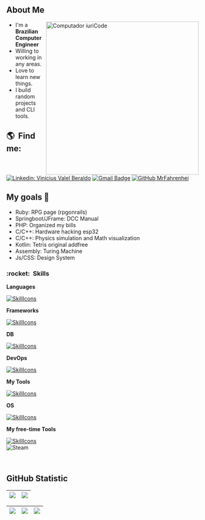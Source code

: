 ## About Me ##

<img src="https://raw.githubusercontent.com/MicaelliMedeiros/micaellimedeiros/master/image/computer-illustration.png" min-width="400px" max-width="400px" width="400px" align="right" alt="Computador iuriCode">

-  I'm a <strong>Brazilian Computer Engineer</strong><br>
-  Willing to working in any areas.
-  Love to learn new things.
-  I build random projects and CLI tools.

## :earth_americas: &nbsp;Find me: ##

[![Linkedin: Vinícius Valel Beraldo](https://img.shields.io/badge/-Vinicius%20Valle%20Beraldo-blue?style=flat-square&logo=Linkedin&logoColor=white&link=)](https://www.linkedin.com/in/vin%C3%ADcius-valle-beraldo-9b85a2208/)
[![Gmail Badge](https://img.shields.io/badge/-vvberaldo@proton.me-006bed?style=flat-square&logo=Gmail&logoColor=white&link=mailto:SEU-EMAIL)](mailto:vvberaldo@proton.me)
[![GitHub MrFahrenhei]( https://img.shields.io/github/followers/MrFahrenhei?label=follow&style=social)](https://github.com/MrFahrenhei)

## My goals 🎯

-  Ruby: RPG page (rpgonrails)
-  Springboot/JFrame: DCC Manual
-  PHP: Organized my bills
-  C/C++: Hardware hacking esp32
-  C/C++: Physics simulation and Math visualization
-  Kotlin: Tetris original addfree
-  Assembly: Turing Machine
-  Js/CSS: Design System

<h3> :rocket: &nbsp;Skills </h3>

**Languages**

[![SkillIcons](https://skillicons.dev/icons?i=php,perl,rust,html,css,js,ts,lua,wasm,c,cpp,py,dart,java,kotlin,ruby&theme=light)](https://skillicons.dev)<br/>
  
**Frameworks**

[![SkillIcons](https://skillicons.dev/icons?i=flutter,react,jquery,symfony,bootstrap,wordpress,spring,rails&theme=light)](https://skillicons.dev)<br/>

**DB**

[![SkillIcons](https://skillicons.dev/icons?i=mysql,sqlite,mongodb,postgresql&theme=light)](https://skillicons.dev)<br/>

**DevOps**

[![SkillIcons](https://skillicons.dev/icons?i=git,github,bitbucket,docker,nginx,postman,nodejs,cmake,opencv,&theme=light)](https://skillicons.dev)<br/>
  
**My Tools**

[![SkillIcons](https://skillicons.dev/icons?i=vscode,vscodium,eclipse,emacs,linux,vim,neovim,androidstudio,clion,phpstorm,idea&theme=light)](https://skillicons.dev)<br/>

**OS**

[![SkillIcons](https://skillicons.dev/icons?i=debian,arch,kali,mint,windows&theme=light)](httpps://skillicons.dev)<br/>

**My free-time Tools**

[![SkillIcons](https://skillicons.dev/icons?i=ps,ae,au,arduino,raspberrypi,&theme=light)](https://skillicons.dev)<br/>
![Steam](https://img.shields.io/badge/Steam-000000?style=flat&logo=steam&logoColor=white)

<br/>

## **GitHub Statistic**

| ![](http://github-profile-summary-cards.vercel.app/api/cards/profile-details?username=MrFahrenhei&theme=dracula&show_icons=true) | ![](https://github-readme-stats.vercel.app/api/top-langs/?username=MrFahrenhei&layout=compact&langs_count=7&theme=dracula)|
| :-: | :-: |

| ![](http://github-profile-summary-cards.vercel.app/api/cards/stats?username=MrFahrenhei&theme=dracula) | ![](http://github-profile-summary-cards.vercel.app/api/cards/repos-per-language?username=MrFahrenhei&hide=html&theme=dracula) | ![](http://github-profile-summary-cards.vercel.app/api/cards/most-commit-language?username=MrFahrenhei&hide=html&theme=dracula) |
| :-: | :-: | :-: |
